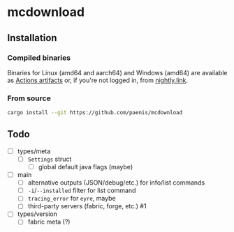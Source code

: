 # mcdownload

## Installation

### Compiled binaries

Binaries for Linux (amd64 and aarch64) and Windows (amd64) are available as [Actions artifacts][actions]
or, if you're not logged in, from [nightly.link][nightly].

### From source

<!-- [ ] TODO: this (i think) installs to .cargo/bin, so i should probably change the folder structure to not clobber anything -->
```sh
cargo install --git https://github.com/paenis/mcdownload
```

[actions]: https://github.com/paenis/mcdownload/actions?query=is%3Asuccess
[nightly]: https://nightly.link/paenis/mcdownload/workflows/test/main

## Todo

- [ ] types/meta
  - [ ] `Settings` struct
    - [ ] global default java flags (maybe)
- [ ] main
  - [ ] alternative outputs (JSON/debug/etc.) for info/list commands
  - [ ] `-i`/`--installed` filter for list command
  - [ ] `tracing_error` for `eyre`, maybe
  - [ ] third-party servers (fabric, forge, etc.) #1
- [ ] types/version
  - [ ] fabric meta (?)
